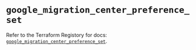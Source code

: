 # `google_migration_center_preference_set`

Refer to the Terraform Registory for docs: [`google_migration_center_preference_set`](https://registry.terraform.io/providers/hashicorp/google/5.29.0/docs/resources/migration_center_preference_set).
